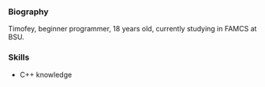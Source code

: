 ### Biography
Timofey, beginner programmer, 18 years old, currently studying in FAMCS at BSU.

### Skills
* C++ knowledge
